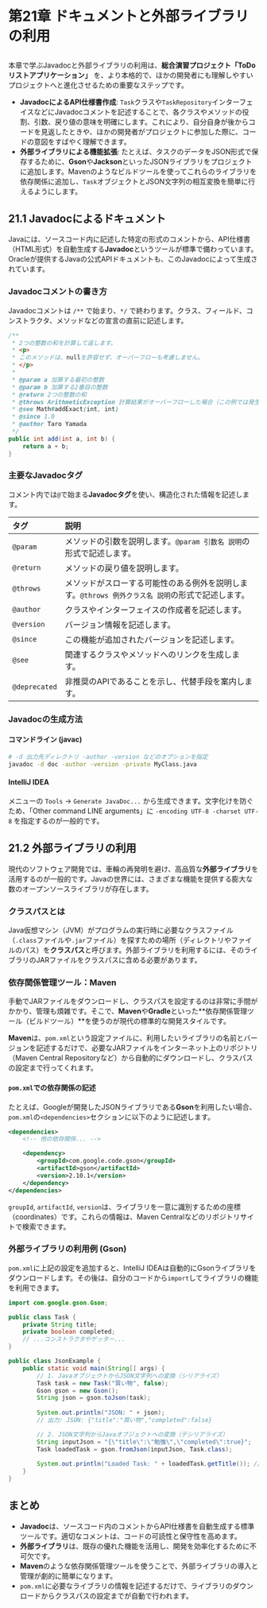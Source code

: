 # 第21章 ドキュメントと外部ライブラリの利用

## 

本章で学ぶJavadocと外部ライブラリの利用は、**総合演習プロジェクト「ToDoリストアプリケーション」** を、より本格的で、ほかの開発者にも理解しやすいプロジェクトへと進化させるための重要なステップです。

- **JavadocによるAPI仕様書作成**: `Task`クラスや`TaskRepository`インターフェイスなどにJavadocコメントを記述することで、各クラスやメソッドの役割、引数、戻り値の意味を明確にします。これにより、自分自身が後からコードを見返したときや、ほかの開発者がプロジェクトに参加した際に、コードの意図をすばやく理解できます。
- **外部ライブラリによる機能拡張**: たとえば、タスクのデータをJSON形式で保存するために、**Gson**や**Jackson**といったJSONライブラリをプロジェクトに追加します。Mavenのようなビルドツールを使ってこれらのライブラリを依存関係に追加し、`Task`オブジェクトとJSON文字列の相互変換を簡単に行えるようにします。

## 21.1 Javadocによるドキュメント

Javaには、ソースコード内に記述した特定の形式のコメントから、API仕様書（HTML形式）を自動生成する**Javadoc**というツールが標準で備わっています。Oracleが提供するJavaの公式APIドキュメントも、このJavadocによって生成されています。

### Javadocコメントの書き方

Javadocコメントは `/**` で始まり、`*/` で終わります。クラス、フィールド、コンストラクタ、メソッドなどの宣言の直前に記述します。

```java
/**
 * 2つの整数の和を計算して返します。
 * <p>
 * このメソッドは、nullを許容せず、オーバーフローも考慮しません。
 * </p>
 *
 * @param a 加算する最初の整数
 * @param b 加算する2番目の整数
 * @return 2つの整数の和
 * @throws ArithmeticException 計算結果がオーバーフローした場合（この例では発生しないが記述例として）
 * @see Math#addExact(int, int)
 * @since 1.0
 * @author Taro Yamada
 */
public int add(int a, int b) {
    return a + b;
}
```

### 主要なJavadocタグ

コメント内では`@`で始まる**Javadocタグ**を使い、構造化された情報を記述します。

| タグ | 説明 |
| :--- | :--- |
| `@param` | メソッドの引数を説明します。`@param 引数名 説明`の形式で記述します。 |
| `@return` | メソッドの戻り値を説明します。 |
| `@throws` | メソッドがスローする可能性のある例外を説明します。`@throws 例外クラス名 説明`の形式で記述します。 |
| `@author` | クラスやインターフェイスの作成者を記述します。 |
| `@version` | バージョン情報を記述します。 |
| `@since` | この機能が追加されたバージョンを記述します。 |
| `@see` | 関連するクラスやメソッドへのリンクを生成します。 |
| `@deprecated` | 非推奨のAPIであることを示し、代替手段を案内します。 |

### Javadocの生成方法

#### コマンドライン (javac)
```bash
# -d 出力先ディレクトリ -author -version などのオプションを指定
javadoc -d doc -author -version -private MyClass.java
```

#### IntelliJ IDEA
メニューの `Tools` -> `Generate JavaDoc...` から生成できます。文字化けを防ぐため、「Other command LINE arguments」に `-encoding UTF-8 -charset UTF-8` を指定するのが一般的です。

## 21.2 外部ライブラリの利用

現代のソフトウェア開発では、車輪の再発明を避け、高品質な**外部ライブラリ**を活用するのが一般的です。Javaの世界には、さまざまな機能を提供する膨大な数のオープンソースライブラリが存在します。

### クラスパスとは

Java仮想マシン（JVM）がプログラムの実行時に必要なクラスファイル（`.class`ファイルや`.jar`ファイル）を探すための場所（ディレクトリやファイルのパス）を**クラスパス**と呼びます。外部ライブラリを利用するには、そのライブラリのJARファイルをクラスパスに含める必要があります。

### 依存関係管理ツール：Maven

手動でJARファイルをダウンロードし、クラスパスを設定するのは非常に手間がかかり、管理も煩雑です。そこで、**Maven**や**Gradle**といった**依存関係管理ツール（ビルドツール）**を使うのが現代の標準的な開発スタイルです。

**Maven**は、`pom.xml`という設定ファイルに、利用したいライブラリの名前とバージョンを記述するだけで、必要なJARファイルをインターネット上のリポジトリ（Maven Central Repositoryなど）から自動的にダウンロードし、クラスパスの設定まで行ってくれます。

#### `pom.xml`での依存関係の記述

たとえば、Googleが開発したJSONライブラリである**Gson**を利用したい場合、`pom.xml`の`<dependencies>`セクションに以下のように記述します。

```xml
<dependencies>
    <!-- 他の依存関係... -->

    <dependency>
        <groupId>com.google.code.gson</groupId>
        <artifactId>gson</artifactId>
        <version>2.10.1</version>
    </dependency>
</dependencies>
```
`groupId`, `artifactId`, `version`は、ライブラリを一意に識別するための座標（coordinates）です。これらの情報は、Maven Centralなどのリポジトリサイトで検索できます。

### 外部ライブラリの利用例 (Gson)

`pom.xml`に上記の設定を追加すると、IntelliJ IDEAは自動的にGsonライブラリをダウンロードします。その後は、自分のコードから`import`してライブラリの機能を利用できます。

```java
import com.google.gson.Gson;

public class Task {
    private String title;
    private boolean completed;
    // ...コンストラクタやゲッター...
}

public class JsonExample {
    public static void main(String[] args) {
        // 1. JavaオブジェクトからJSON文字列への変換（シリアライズ）
        Task task = new Task("買い物", false);
        Gson gson = new Gson();
        String json = gson.toJson(task);
        
        System.out.println("JSON: " + json);
        // 出力: JSON: {"title":"買い物","completed":false}

        // 2. JSON文字列からJavaオブジェクトへの変換（デシリアライズ）
        String inputJson = "{\"title\":\"勉強\",\"completed\":true}";
        Task loadedTask = gson.fromJson(inputJson, Task.class);
        
        System.out.println("Loaded Task: " + loadedTask.getTitle()); // 勉強
    }
}
```

## まとめ

-   **Javadoc**は、ソースコード内のコメントからAPI仕様書を自動生成する標準ツールです。適切なコメントは、コードの可読性と保守性を高めます。
-   **外部ライブラリ**は、既存の優れた機能を活用し、開発を効率化するために不可欠です。
-   **Maven**のような依存関係管理ツールを使うことで、外部ライブラリの導入と管理が劇的に簡単になります。
-   `pom.xml`に必要なライブラリの情報を記述するだけで、ライブラリのダウンロードからクラスパスの設定までが自動で行われます。